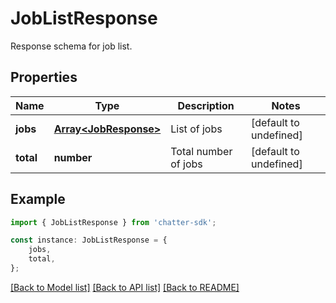 # JobListResponse

Response schema for job list.

## Properties

Name | Type | Description | Notes
------------ | ------------- | ------------- | -------------
**jobs** | [**Array&lt;JobResponse&gt;**](JobResponse.md) | List of jobs | [default to undefined]
**total** | **number** | Total number of jobs | [default to undefined]

## Example

```typescript
import { JobListResponse } from 'chatter-sdk';

const instance: JobListResponse = {
    jobs,
    total,
};
```

[[Back to Model list]](../README.md#documentation-for-models) [[Back to API list]](../README.md#documentation-for-api-endpoints) [[Back to README]](../README.md)
